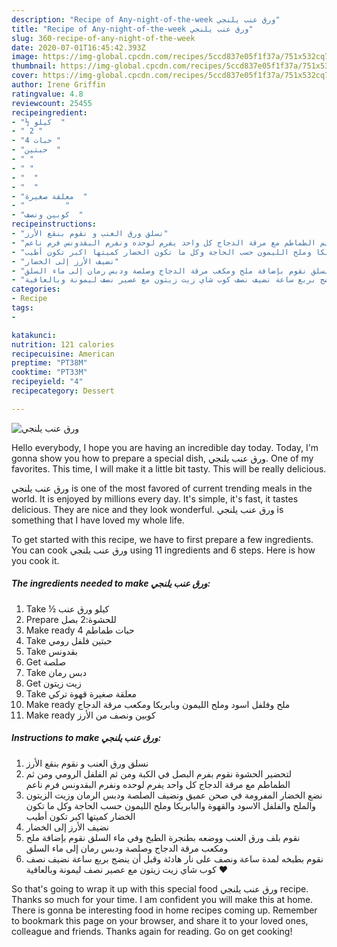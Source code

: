 ```yaml
---
description: "Recipe of Any-night-of-the-week ورق عنب يلنجي"
title: "Recipe of Any-night-of-the-week ورق عنب يلنجي"
slug: 360-recipe-of-any-night-of-the-week
date: 2020-07-01T16:45:42.393Z
image: https://img-global.cpcdn.com/recipes/5ccd837e05f1f37a/751x532cq70/الصورة-الرئيسية-لوصفةورق-عنب-يلنجي.jpg
thumbnail: https://img-global.cpcdn.com/recipes/5ccd837e05f1f37a/751x532cq70/الصورة-الرئيسية-لوصفةورق-عنب-يلنجي.jpg
cover: https://img-global.cpcdn.com/recipes/5ccd837e05f1f37a/751x532cq70/الصورة-الرئيسية-لوصفةورق-عنب-يلنجي.jpg
author: Irene Griffin
ratingvalue: 4.8
reviewcount: 25455
recipeingredient:
- "½ كيلو  "
- " 2 "
- "4 حبات "
- "حبتين  "
- " "
- " "
- "  "
- "  "
- "معلقة صغيرة  "
- "         "
- "كوبين ونصف  "
recipeinstructions:
- "نسلق ورق العنب و نقوم بنقع الأرز"
- "لتحضير الحشوة نقوم بفرم البصل في الكبة ومن ثم الفلفل الرومي ومن ثم الطماطم مع مرقة الدجاج كل واحد يفرم لوحده ونفرم البقدونس فرم ناعم"
- "نضع الخضار المفرومة في صحن عميق ونضيف الصلصة ودبس الرمان وزيت الزيتون والملح والفلفل الاسود والقهوة والبابريكا وملح الليمون حسب الحاجة وكل ما تكون الخضار كميتها اكبر تكون أطيب"
- "نضيف الأرز إلى الخضار"
- "نقوم بلف ورق العنب ووضعه بطنجرة الطبخ وفي ماء السلق نقوم بإضافة ملح ومكعب مرقة الدجاج وصلصة ودبس رمان إلى ماء السلق"
- "نقوم بطبخه لمدة ساعة ونصف على نار هادئة وقبل أن ينضج بربع ساعة نضيف نصف كوب شاي زيت زيتون مع عصير نصف ليمونة وبالعافية ❤️"
categories:
- Recipe
tags:
- 

katakunci:  
nutrition: 121 calories
recipecuisine: American
preptime: "PT38M"
cooktime: "PT33M"
recipeyield: "4"
recipecategory: Dessert

---
```



![ورق عنب يلنجي](https://img-global.cpcdn.com/recipes/5ccd837e05f1f37a/751x532cq70/الصورة-الرئيسية-لوصفةورق-عنب-يلنجي.jpg)

Hello everybody, I hope you are having an incredible day today. Today, I'm gonna show you how to prepare a special dish, ورق عنب يلنجي. One of my favorites. This time, I will make it a little bit tasty. This will be really delicious.

ورق عنب يلنجي is one of the most favored of current trending meals in the world. It is enjoyed by millions every day. It's simple, it's fast, it tastes delicious. They are nice and they look wonderful. ورق عنب يلنجي is something that I have loved my whole life.




To get started with this recipe, we have to first prepare a few ingredients. You can cook ورق عنب يلنجي using 11 ingredients and 6 steps. Here is how you cook it.

<!--inarticleads1-->

##### The ingredients needed to make ورق عنب يلنجي:

1. Take ½ كيلو ورق عنب
1. Prepare  للحشوة:2 بصل
1. Make ready 4 حبات طماطم
1. Take حبتين فلفل رومي
1. Take  بقدونس
1. Get  صلصة
1. Take  دبس رمان
1. Get  زيت زيتون
1. Take معلقة صغيرة قهوة تركي
1. Make ready  ملح وفلفل اسود وملح الليمون وبابريكا ومكعب مرقة الدجاج
1. Make ready كوبين ونصف من الأرز




<!--inarticleads2-->

##### Instructions to make ورق عنب يلنجي:

1. نسلق ورق العنب و نقوم بنقع الأرز
1. لتحضير الحشوة نقوم بفرم البصل في الكبة ومن ثم الفلفل الرومي ومن ثم الطماطم مع مرقة الدجاج كل واحد يفرم لوحده ونفرم البقدونس فرم ناعم
1. نضع الخضار المفرومة في صحن عميق ونضيف الصلصة ودبس الرمان وزيت الزيتون والملح والفلفل الاسود والقهوة والبابريكا وملح الليمون حسب الحاجة وكل ما تكون الخضار كميتها اكبر تكون أطيب
1. نضيف الأرز إلى الخضار
1. نقوم بلف ورق العنب ووضعه بطنجرة الطبخ وفي ماء السلق نقوم بإضافة ملح ومكعب مرقة الدجاج وصلصة ودبس رمان إلى ماء السلق
1. نقوم بطبخه لمدة ساعة ونصف على نار هادئة وقبل أن ينضج بربع ساعة نضيف نصف كوب شاي زيت زيتون مع عصير نصف ليمونة وبالعافية ❤️




So that's going to wrap it up with this special food ورق عنب يلنجي recipe. Thanks so much for your time. I am confident you will make this at home. There is gonna be interesting food in home recipes coming up. Remember to bookmark this page on your browser, and share it to your loved ones, colleague and friends. Thanks again for reading. Go on get cooking!
